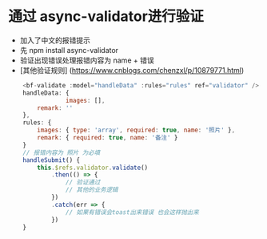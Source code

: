 # 通过 async-validator进行验证

- 加入了中文的报错提示
- 先 npm install async-validator
- 验证出现错误处理报错内容为 name + 错误
- [其他验证规则] (https://www.cnblogs.com/chenzxl/p/10879771.html)

```js
    <bf-validate :model="handleData" :rules="rules" ref="validator" />
    handleData: {
				images: [],
        remark: ''
    },
    rules: {
        images: { type: 'array', required: true, name: '照片' },
        remark: { required: true, name: '备注' }
    }
    // 报错内容为 照片 为必填
    handleSubmit() {
        this.$refs.validator.validate()
            .then(() => {
                // 验证通过
                // 其他的业务逻辑
            })
            .catch(err => {
                // 如果有错误会toast出来错误 也会这样抛出来
            })
    }
```